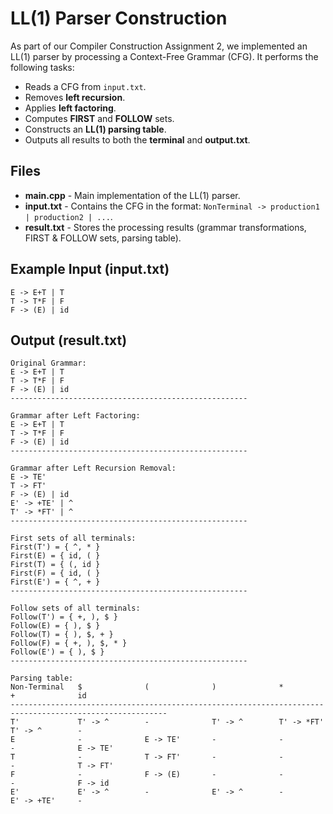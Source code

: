 # LL(1) Parser Construction

As part of our Compiler Construction Assignment 2, we implemented an LL(1) parser by processing a Context-Free Grammar (CFG). It performs the following tasks:

- Reads a CFG from `input.txt`.
- Removes **left recursion**.
- Applies **left factoring**.
- Computes **FIRST** and **FOLLOW** sets.
- Constructs an **LL(1) parsing table**.
- Outputs all results to both the **terminal** and **output.txt**.

## Files

- **main.cpp** - Main implementation of the LL(1) parser.
- **input.txt** - Contains the CFG in the format: `NonTerminal -> production1 | production2 | ...`.
- **result.txt** - Stores the processing results (grammar transformations, FIRST & FOLLOW sets, parsing table).


## Example Input (input.txt)
```
E -> E+T | T
T -> T*F | F
F -> (E) | id
```
## Output (result.txt)
```
Original Grammar:
E -> E+T | T
T -> T*F | F
F -> (E) | id
-----------------------------------------------------

Grammar after Left Factoring:
E -> E+T | T
T -> T*F | F
F -> (E) | id
-----------------------------------------------------

Grammar after Left Recursion Removal:
E -> TE'
T -> FT'
F -> (E) | id
E' -> +TE' | ^
T' -> *FT' | ^
-----------------------------------------------------

First sets of all terminals:
First(T') = { ^, * }
First(E) = { id, ( }
First(T) = { (, id }
First(F) = { id, ( }
First(E') = { ^, + }
-----------------------------------------------------

Follow sets of all terminals:
Follow(T') = { +, ), $ }
Follow(E) = { ), $ }
Follow(T) = { ), $, + }
Follow(F) = { +, ), $, * }
Follow(E') = { ), $ }
-----------------------------------------------------

Parsing table:
Non-Terminal   $              (              )              *              +              id             
---------------------------------------------------------------------------------------------------------
T'             T' -> ^        -              T' -> ^        T' -> *FT'     T' -> ^        -              
E              -              E -> TE'       -              -              -              E -> TE'       
T              -              T -> FT'       -              -              -              T -> FT'       
F              -              F -> (E)       -              -              -              F -> id        
E'             E' -> ^        -              E' -> ^        -              E' -> +TE'     -              
```